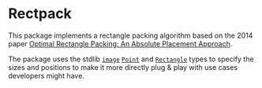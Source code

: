 # Rectpack

This package implements a rectangle packing algorithm
based on the 2014 paper [Optimal Rectangle Packing: An Absolute Placement Approach](https://arxiv.org/abs/1402.0557).

The package uses the stdlib [`image`](https://pkg.go.dev/image) [`Point`](https://pkg.go.dev/image#Point) and [`Rectangle`](https://pkg.go.dev/image#Rectangle)
types to specify the sizes and positions to make it more directly plug & play with use cases developers might have.